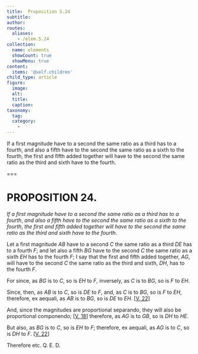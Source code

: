 ```yaml
---
title:  Proposition 5.24
subtitle: 
author:
routes:
  aliases:
    - /elem.5.24
collection:
  name: elements
  showCount: true
  showMenu: true
content:
  items: '@self.children'
child_type: article
figure:
  image:
  alt:
  title:
  caption:
taxonomy:
  tag:
  category:
    - 
---
```


<p><emph>If a first magnitude have to a second the same ratio as a third has to a fourth</emph>, <emph>and also a fifth have to the second the same ratio as a sixth to the fourth</emph>, <emph>the first and fifth added together will have to the second the same ratio as the third and sixth have to the fourth</emph>. </p>

===

<h1>PROPOSITION 24.</h1>
<p><em>If a first magnitude have to a second the same ratio as a third has to a fourth</em>, <em>and also a fifth have to the second the same ratio as a sixth to the fourth</em>, <em>the first and fifth added together will have to the second the same ratio as the third and sixth have to the fourth</em>. </p>

<p>Let a first magnitude <em>AB</em> have to a second <em>C</em> the same ratio as a third <em>DE</em> has to a fourth <em>F</em>; and let also a fifth <em>BG</em> have to  the second <em>C</em> the same ratio as a sixth <em>EH</em> has to the fourth <em>F</em>; I say that the first and fifth added together, <em>AG</em>, will have to the second <em>C</em> the same ratio as the third and sixth, <em>DH</em>, has to the fourth <em>F</em>. <pb n="184"/></p>

<p>For since, as <em>BG</em> is to <em>C</em>, so is <em>EH</em> to <em>F</em>, inversely, as <em>C</em> is to <em>BG</em>, so is <em>F</em> to <em>EH</em>. </p>

<p>Since, then, as <em>AB</em> is to <em>C</em>, so is <em>DE</em> to <em>F</em>, <span class="center">and, as <em>C</em> is to <em>BG</em>, so is <em>F</em> to <em>EH</em>,</span> therefore, <foreign lang="la">ex aequali</foreign>, as <em>AB</em> is to <em>BG</em>, so is <em>DE</em> to <em>EH</em>. [<a href="/elem.5.22">V. 22</a>] </p>

<p>And, since the magnitudes are proportional <foreign lang="la">separando</foreign>, they will also be proportional <foreign lang="la">componendo</foreign>; [<a href="/elem.5.18">V. 18</a>] <span class="center">therefore, as <em>AG</em> is to <em>GB</em>, so is <em>DH</em> to <em>HE</em>.</span>
      </p>

<p>But also, as <em>BG</em> is to <em>C</em>, so is <em>EH</em> to <em>F</em>; therefore, <foreign lang="la">ex aequali</foreign>, as <em>AG</em> is to <em>C</em>, so is <em>DH</em> to <em>F</em>. [<a href="/elem.5.22">V. 22</a>] </p>

<p>Therefore etc. Q. E. D.</p>
